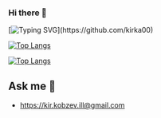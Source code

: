 ### Hi there 👋

[![Typing SVG](https://readme-typing-svg.herokuapp.com?color=%2336BCF7&lines=Hey,+I'm+Kirill,+Python+Developer.)](https://github.com/kirka00)

[![Top Langs](https://github-readme-stats.vercel.app/api/top-langs/?username=kirka00&theme=radical&title_color=blue)](https://github.com/kirka00)

[![Top Langs](https://https://github-readme-stats.vercel.app/api?username=kirka00&show_icons=true&theme=radical&title_color=blue)](https://github.com/kirka00)

## Ask me 💬 
- https://kir.kobzev.ill@gmail.com




